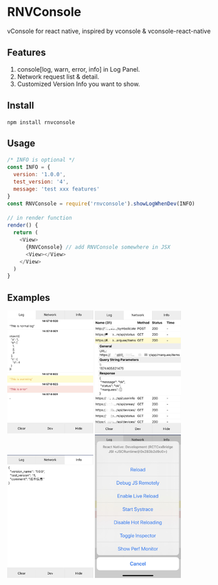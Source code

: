 # RNVConsole
vConsole for react native, inspired by vconsole & vconsole-react-native

## Features
1. console[log, warn, error, info] in Log Panel.
2. Network request list & detail.
3. Customized Version Info you want to show.

## Install
```
npm install rnvconsole
```

## Usage
```javascript
/* INFO is optional */
const INFO = {
  version: '1.0.0',
  test_version: '4',
  message: 'test xxx features'
}
const RNVConsole = require('rnvconsole').showLogWhenDev(INFO)

// in render function
render() {
  return (
    <View>
      {RNVConsole} // add RNVConsole somewhere in JSX
      <View></View>
    </View>
  )
}
```

## Examples

<img width="200" src="https://raw.githubusercontent.com/fwon/blog/master/assets/rnvconsole1.jpeg"/>

<img width="200" src="https://raw.githubusercontent.com/fwon/blog/master/assets/rnvconsole2.png"/>

<img width="200" src="https://raw.githubusercontent.com/fwon/blog/master/assets/rnvconsole3.jpeg"/>

<img width="200" src="https://raw.githubusercontent.com/fwon/blog/master/assets/rnvconsole4.jpeg"/>
